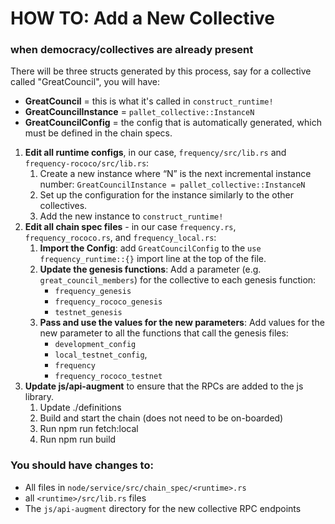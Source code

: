 # HOW TO: Add a New Collective
### when democracy/collectives are already present

There will be three structs generated by this process, say for a collective called "GreatCouncil", you will have:
* **GreatCouncil** = this is what it's called in `construct_runtime!`
* **GreatCouncilInstance** = `pallet_collective::InstanceN`
* **GreatCouncilConfig** = the config that is automatically generated, which must be defined in the chain specs.

1. **Edit all runtime configs**, in our case, `frequency/src/lib.rs` and `frequency-rococo/src/lib.rs`:
    1. Create a new instance where “N” is the next incremental instance number:
       ```GreatCouncilInstance = pallet_collective::InstanceN```
    2. Set up the configuration for the instance similarly to the other collectives.
    3. Add the new instance to `construct_runtime!`
2. **Edit all chain spec files** - in our case `frequency.rs`, `frequency_rococo.rs`, and `frequency_local.rs`:
    1. **Import the Config**: add `GreatCouncilConfig` to the `use frequency_runtime::{}` import line at the top of the file.
    2. **Update the genesis functions**: Add a parameter (e.g. `great_council_members`) for the collective to each genesis function:
        * `frequency_genesis`
        * `frequency_rococo_genesis`
        * `testnet_genesis`
    3. **Pass and use the values for the new parameters**: Add values for the new parameter to all the functions that call the genesis files:
        * `development_config`
        * `local_testnet_config`,
        * `frequency`
        * `frequency_rococo_testnet`
3. **Update js/api-augment** to ensure that the RPCs are added to the js library.
    1. Update ./definitions
    2. Build and start the chain (does not need to be on-boarded)
    3. Run npm run fetch:local
    4. Run npm run build

### You should have changes to:
* All files in `node/service/src/chain_spec/<runtime>.rs`
* all `<runtime>/src/lib.rs` files
* The `js/api-augment` directory for the new collective RPC endpoints
